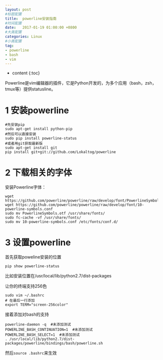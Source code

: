 ```yaml
---
layout: post
#标题配置
title:  powerline安装指南
#时间配置
date:   2017-01-19 01:00:00 +0800
#大类配置
categories: Linux
#小类配置
tag: 
- powerline
- bash
- vim
---
```


* content
{:toc}


Powerline是vim编辑器的插件，它是Python开发的，为多个应用（bash，zsh，tmux等）提供statusline。

# 1 安装powerline

```
#先安装pip
sudo apt-get install python-pip
#然后可以直接安装
sudo pip install powerline-status
#或者用git获取最新版
sudo apt-get install git
pip install git+git://github.com/Lokaltog/powerline

```

# 2 下载相关的字体
安装Powerline字体：

```
wget https://github.com/powerline/powerline/raw/develop/font/PowerlineSymbols.otf
wget https://github.com/powerline/powerline/raw/develop/font/10-powerline-symbols.conf
sudo mv PowerlineSymbols.otf /usr/share/fonts/
sudo fc-cache -vf /usr/share/fonts/
sudo mv 10-powerline-symbols.conf /etc/fonts/conf.d/
```

# 3 设置powerline
首先获取poweline安装的位置

`pip show powerline-status`

比如安装位置在/usr/local/lib/python2.7/dist-packages

让你的终端支持256色

```
sudo vim ~/.bashrc
# 在最后一行添加
export TERM="screen-256color"
```

接着添加对bash的支持

```
powerline-daemon -q  #未添加测试
POWERLINE_BASH_CONTINUATION=1  #未添加测试
POWERLINE_BASH_SELECT=1  #未添加测试
. /usr/local/lib/python2.7/dist-packages/powerline/bindings/bash/powerline.sh
```
然后`source .bashrc`来生效
